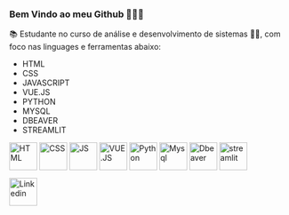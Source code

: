 ### Bem Vindo ao meu Github 👋👨‍💻

📚 Estudante no curso de análise e desenvolvimento de sistemas 👨‍💻, com foco nas linguages e ferramentas abaixo:

- HTML
- CSS
- JAVASCRIPT
- VUE.JS
- PYTHON
- MYSQL
- DBEAVER
- STREAMLIT

<div style="display:inline_block" >

<img align="center" alt="HTML" src="https://cdn-icons-png.flaticon.com/512/1051/1051277.png?w=360" style="height:50px; width:auto" target="_blank">
<img align="center" alt="CSS" src="https://upload.wikimedia.org/wikipedia/commons/thumb/6/62/CSS3_logo.svg/800px-CSS3_logo.svg.png" style="height:50px; width:auto" target="_blank">
<img align="center" alt="JS" src="https://upload.wikimedia.org/wikipedia/commons/3/3b/Javascript_Logo.png" style="height:50px; width:auto" target="_blank">
<img align="center" alt="VUE.JS" src="https://cdn.icon-icons.com/icons2/2415/PNG/512/vuejs_original_wordmark_logo_icon_146305.png" style="height:50px; width:auto" target="_blank">
<img align="center" alt="Python" src="https://cdn.picpng.com/logo/language-logo-python-44976.png" style="height:50px; width:auto" target="_blank">
<img align="center" alt="Mysql" src="https://www.freepnglogos.com/uploads/logo-mysql-png/logo-mysql-mysql-logo-png-images-are-download-crazypng-21.png" style="height:50px; width:auto" target="_blank">
<img align="center" alt="Dbeaver" src="https://upload.wikimedia.org/wikipedia/commons/thumb/b/b5/DBeaver_logo.svg/256px-DBeaver_logo.svg.png?20210313151619" style="height:50px; width:auto" target="_blank">
<img align="center" alt="streamlit" src="https://streamlit.io/images/brand/streamlit-mark-color.png" style="height:50px; width:auto" target="_blank">

[<img align="center" alt="Linkedin" src="https://marcas-logos.net/wp-content/uploads/2020/01/LinkedIn-Logo-1-600x375.png" style="height:50px; width:auto" target="_blank">](https://www.linkedin.com/in/caio-freire-lima-de-assis-7601004b/)
  
 
 
  
<!--<img align="center" alt="C++" src="https://upload.wikimedia.org/wikipedia/commons/thumb/1/18/ISO_C%2B%2B_Logo.svg/1822px-ISO_C%2B%2B_Logo.svg.png" style="height:50px; width:auto" target="_blank"> -->
</div>

<!--
**caioassis-dev/caioassis-dev** is a ✨ _special_ ✨ repository because its `README.md` (this file) appears on your GitHub profile.

Here are some ideas to get you started:

- 🔭 I’m currently working on ...
- 🌱 I’m currently learning ...
- 👯 I’m looking to collaborate on ...
- 🤔 I’m looking for help with ...
- 💬 Ask me about ...
- 📫 How to reach me: ...
- 😄 Pronouns: ...
- ⚡ Fun fact: ...
-->
